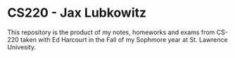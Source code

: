 # CS220 - Jax Lubkowitz
This repository is the product of my notes, homeworks and exams from CS-220 taken with Ed Harcourt in the Fall of my Sophmore year at St. Lawrence Univesity. 